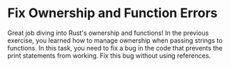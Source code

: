 # Fix Ownership and Function Errors

Great job diving into Rust's ownership and functions! In the previous exercise, you learned how to manage ownership when passing strings to functions. In this task, you need to fix a bug in the code that prevents the print statements from working. Fix this bug without using references.